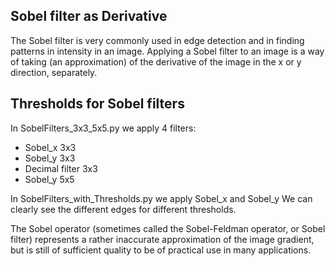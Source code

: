 ## Sobel filter as Derivative

The Sobel filter is very commonly used in edge detection and 
in finding patterns in intensity in an image.
Applying a Sobel filter to an image is a way of taking (an approximation) 
of the derivative of the image in the x or y direction, separately. 

## Thresholds for Sobel filters

In SobelFilters_3x3_5x5.py we apply 4 filters:

  * Sobel_x 3x3
  * Sobel_y 3x3
  * Decimal filter 3x3
  * Sobel_y 5x5
 
In SobelFilters_with_Thresholds.py we apply  Sobel_x and Sobel_y 
We can clearly see the different edges for different thresholds.
 
The Sobel operator (sometimes called the Sobel-Feldman operator, or Sobel filter) 
represents a rather inaccurate approximation of the image gradient, but is still 
of sufficient quality to be of practical use in many applications.   